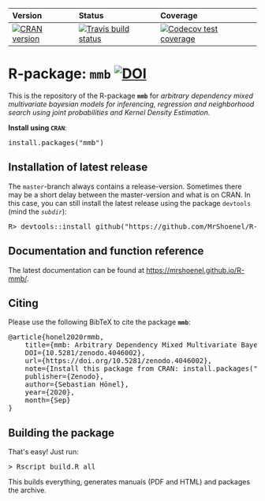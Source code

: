 |Version|Status|Coverage|
|:-|:-|:-|
|[![CRAN version](https://www.r-pkg.org/badges/version/mmb?r=1)](https://cran.r-project.org/package=mmb)|[![Travis build status](https://travis-ci.org/MrShoenel/R-mmb.svg?branch=master)](https://travis-ci.org/MrShoenel/R-mmb)|[![Codecov test coverage](https://codecov.io/gh/MrShoenel/R-mmb/branch/master/graph/badge.svg)](https://codecov.io/gh/MrShoenel/R-mmb?branch=master)|


# R-package: `mmb` [![DOI](https://zenodo.org/badge/DOI/10.5281/zenodo.4046001.svg)](https://doi.org/10.5281/zenodo.4046001)
This is the repository of the R-package __`mmb`__ for _arbitrary dependency mixed multivariate bayesian models for inferencing, regression and neighborhood search using joint probabilities and Kernel Density Estimation._

__Install using `CRAN`__:
<pre>
install.packages("mmb")
</pre>

## Installation of latest release
The `master`-branch always contains a release-version. Sometimes there may be a short delay between the master-version and what is on CRAN. In this case, you can still install the latest release using the package `devtools` (mind the _`subdir`_):

<pre>
R&gt; devtools::install_github("https://github.com/MrShoenel/R-mmb", subdir = "pkg/mmb", ref = "master")
</pre>

## Documentation and function reference

The latest documentation can be found at <https://mrshoenel.github.io/R-mmb/>.

## Citing
Please use the following BibTeX to cite the package __`mmb`__:

<pre>
@article{honel2020rmmb,
	title={mmb: Arbitrary Dependency Mixed Multivariate Bayesian Models},
	DOI={10.5281/zenodo.4046002},
	url={https://doi.org/10.5281/zenodo.4046002},
	note={Install this package from CRAN: install.packages("mmb")},
	publisher={Zenodo},
	author={Sebastian Hönel},
	year={2020},
	month={Sep}
}
</pre>

## Building the package
That's easy! Just run:

<pre>
&gt; Rscript build.R all
</pre>

This builds everything, generates manuals (PDF and HTML) and packages the archive.
